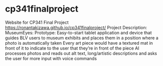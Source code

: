 # cp341finalproject
Website for CP341 Final Project
https://ronantakizawa.github.io/cp341finalproject/ 
Project Description: 
MuseumEyes:
Prototype:
Easy-to-start tablet application and device that guides BLV users to museum exhibits and places them in a position where a photo is automatically taken
Every art piece would have a textured mat in front of it to indicate to the user that they’re in front of the piece 
AI processes photos and reads out alt text, long/artistic descriptions and asks the user for more input with voice commands

